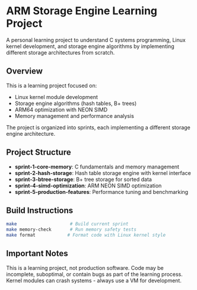 # ARM Storage Engine Learning Project

A personal learning project to understand C systems programming, Linux kernel development, and storage engine algorithms by implementing different storage architectures from scratch.

## Overview

This is a learning project focused on:
- Linux kernel module development
- Storage engine algorithms (hash tables, B+ trees)
- ARM64 optimization with NEON SIMD
- Memory management and performance analysis

The project is organized into sprints, each implementing a different storage engine architecture.

## Project Structure

- **sprint-1-core-memory**: C fundamentals and memory management
- **sprint-2-hash-storage**: Hash table storage engine with kernel interface
- **sprint-3-btree-storage**: B+ tree storage for sorted data
- **sprint-4-simd-optimization**: ARM NEON SIMD optimization
- **sprint-5-production-features**: Performance tuning and benchmarking

## Build Instructions

```bash
make                    # Build current sprint
make memory-check       # Run memory safety tests
make format            # Format code with Linux kernel style
```

## Important Notes

This is a learning project, not production software. Code may be incomplete, suboptimal, or contain bugs as part of the learning process. Kernel modules can crash systems - always use a VM for development.